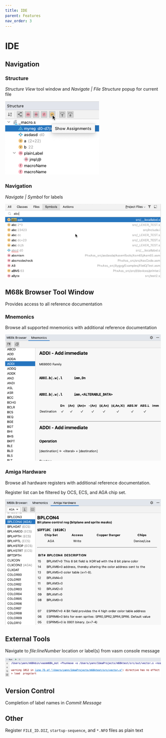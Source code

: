 ```yaml
---
title: IDE
parent: Features
nav_order: 3
---
```


# IDE

## Navigation

### Structure

*Structure View* tool window and *Navigate \| File Structure* popup for current file

![Structure tool window](../assets/ide/structure_toolwindow.png)

### Navigation

*Navigate \| Symbol* for labels

![Goto symbol](../assets/ide/goto_symbol.png)

## M68k Browser Tool Window

Provides access to all reference documentation

### Mnemonics

Browse all supported mnemonics with additional reference documentation

![Mnemonic reference documentation](../assets/ide/reference_doc.png)

### Amiga Hardware

Browse all hardware registers with additional reference documentation.

Register list can be filtered by OCS, ECS, and AGA chip set.

![Amiga hardware register documentation](../assets/ide/amiga_hardware_doc.png)

## External Tools

Navigate to _file:lineNumber_ location or label(s) from vasm console message
                     
![vasm navigation](../assets/ide/vasm_navigation.png)

## Version Control

Completion of label names in _Commit Message_

## Other

Register `FILE_ID.DIZ`, `startup-sequence`, and `*.NFO` files as plain text

